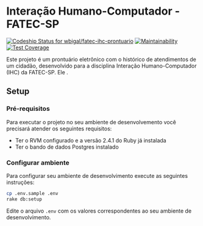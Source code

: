 # Interação Humano-Computador - FATEC-SP

[ ![Codeship Status for wbigal/fatec-ihc-prontuario](https://app.codeship.com/projects/03e2c730-9c04-0135-d99c-3e0263b62404/status?branch=master)](https://app.codeship.com/projects/252855)
[![Maintainability](https://api.codeclimate.com/v1/badges/5070b48e6dc5b53922be/maintainability)](https://codeclimate.com/github/wbigal/fatec-ihc-prontuario/maintainability)
[![Test Coverage](https://api.codeclimate.com/v1/badges/5070b48e6dc5b53922be/test_coverage)](https://codeclimate.com/github/wbigal/fatec-ihc-prontuario/test_coverage)

Este projeto é um prontuário eletrônico com o histórico de atendimentos de um cidadão, desenvolvido para a disciplina Interação Humano-Computador (IHC) da FATEC-SP. Ele .

## Setup

### Pré-requisitos

Para executar o projeto no seu ambiente de desenvolvemento você precisará atender os seguintes requisitos:

* Ter o RVM configurado e a versão 2.4.1 do Ruby já instalada
* Ter o bando de dados Postgres instalado

### Configurar ambiente

Para configurar seu ambiente de desenvolvimento execute as seguintes instruções:

```bash
cp .env.sample .env
rake db:setup
```

Edite o arquivo `.env` com os valores correspondentes ao seu ambiente de desenvolvimento.
